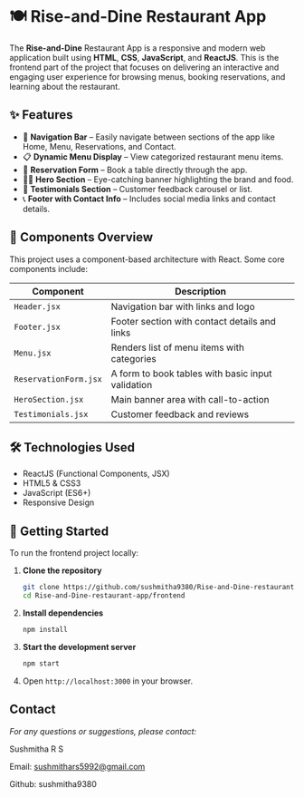 
# 🍽️ Rise-and-Dine Restaurant App 

The **Rise-and-Dine** Restaurant App is a responsive and modern web application built using **HTML**, **CSS**, **JavaScript**, and **ReactJS**. This is the frontend part of the project that focuses on delivering an interactive and engaging user experience for browsing menus, booking reservations, and learning about the restaurant.

## ✨ Features

- 🧭 **Navigation Bar** – Easily navigate between sections of the app like Home, Menu, Reservations, and Contact.
- 📋 **Dynamic Menu Display** – View categorized restaurant menu items.
- 📆 **Reservation Form** – Book a table directly through the app.
- 👨‍🍳 **Hero Section** – Eye-catching banner highlighting the brand and food.
- 💬 **Testimonials Section** – Customer feedback carousel or list.
- 📞 **Footer with Contact Info** – Includes social media links and contact details.

## 🧱 Components Overview

This project uses a component-based architecture with React. Some core components include:

| Component           | Description                                                  |
|---------------------|--------------------------------------------------------------|
| `Header.jsx`        | Navigation bar with links and logo                           |
| `Footer.jsx`        | Footer section with contact details and links                |
| `Menu.jsx`          | Renders list of menu items with categories                   |
| `ReservationForm.jsx`| A form to book tables with basic input validation          |
| `HeroSection.jsx`   | Main banner area with call-to-action                         |
| `Testimonials.jsx`  | Customer feedback and reviews                                |

## 🛠️ Technologies Used

- ReactJS (Functional Components, JSX)
- HTML5 & CSS3
- JavaScript (ES6+)
- Responsive Design

## 🚀 Getting Started

To run the frontend project locally:

1. **Clone the repository**

   ```bash
   git clone https://github.com/sushmitha9380/Rise-and-Dine-restaurant-app.git
   cd Rise-and-Dine-restaurant-app/frontend
   ```

2. **Install dependencies**

   ```bash
   npm install
   ```

3. **Start the development server**

   ```bash
   npm start
   ```

4. Open `http://localhost:3000` in your browser.


## Contact
*For any questions or suggestions, please contact:*


Sushmitha R S

Email: sushmithars5992@gmail.com

Github: sushmitha9380
